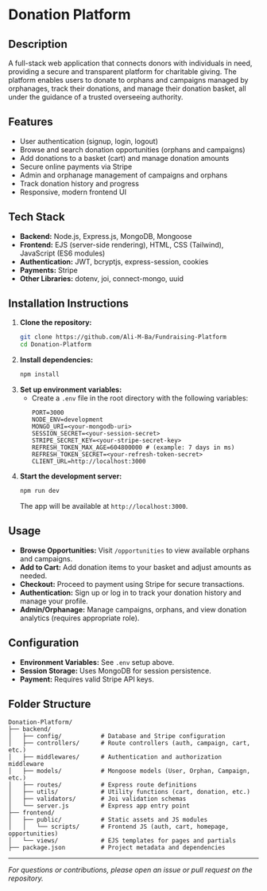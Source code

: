 # Donation Platform

## Description

A full-stack web application that connects donors with individuals in need, providing a secure and transparent platform for charitable giving. The platform enables users to donate to orphans and campaigns managed by orphanages, track their donations, and manage their donation basket, all under the guidance of a trusted overseeing authority.

## Features

- User authentication (signup, login, logout)
- Browse and search donation opportunities (orphans and campaigns)
- Add donations to a basket (cart) and manage donation amounts
- Secure online payments via Stripe
- Admin and orphanage management of campaigns and orphans
- Track donation history and progress
- Responsive, modern frontend UI

## Tech Stack

- **Backend:** Node.js, Express.js, MongoDB, Mongoose
- **Frontend:** EJS (server-side rendering), HTML, CSS (Tailwind), JavaScript (ES6 modules)
- **Authentication:** JWT, bcryptjs, express-session, cookies
- **Payments:** Stripe
- **Other Libraries:** dotenv, joi, connect-mongo, uuid

## Installation Instructions

1. **Clone the repository:**
   ```bash
   git clone https://github.com/Ali-M-Ba/Fundraising-Platform
   cd Donation-Platform
   ```
2. **Install dependencies:**
   ```bash
   npm install
   ```
3. **Set up environment variables:**
   - Create a `.env` file in the root directory with the following variables:
     ```env
     PORT=3000
     NODE_ENV=development
     MONGO_URI=<your-mongodb-uri>
     SESSION_SECRET=<your-session-secret>
     STRIPE_SECRET_KEY=<your-stripe-secret-key>
     REFRESH_TOKEN_MAX_AGE=604800000 # (example: 7 days in ms)
     REFRESH_TOKEN_SECRET=<your-refresh-token-secret>
     CLIENT_URL=http://localhost:3000
     ```
4. **Start the development server:**
   ```bash
   npm run dev
   ```
   The app will be available at `http://localhost:3000`.

## Usage

- **Browse Opportunities:** Visit `/opportunities` to view available orphans and campaigns.
- **Add to Cart:** Add donation items to your basket and adjust amounts as needed.
- **Checkout:** Proceed to payment using Stripe for secure transactions.
- **Authentication:** Sign up or log in to track your donation history and manage your profile.
- **Admin/Orphanage:** Manage campaigns, orphans, and view donation analytics (requires appropriate role).

## Configuration

- **Environment Variables:** See `.env` setup above.
- **Session Storage:** Uses MongoDB for session persistence.
- **Payment:** Requires valid Stripe API keys.

## Folder Structure

```
Donation-Platform/
├── backend/
│   ├── config/           # Database and Stripe configuration
│   ├── controllers/      # Route controllers (auth, campaign, cart, etc.)
│   ├── middlewares/      # Authentication and authorization middleware
│   ├── models/           # Mongoose models (User, Orphan, Campaign, etc.)
│   ├── routes/           # Express route definitions
│   ├── utils/            # Utility functions (cart, donation, etc.)
│   ├── validators/       # Joi validation schemas
│   └── server.js         # Express app entry point
├── frontend/
│   ├── public/           # Static assets and JS modules
│   │   └── scripts/      # Frontend JS (auth, cart, homepage, opportunities)
│   └── views/            # EJS templates for pages and partials
├── package.json          # Project metadata and dependencies
```

---

_For questions or contributions, please open an issue or pull request on the repository._

